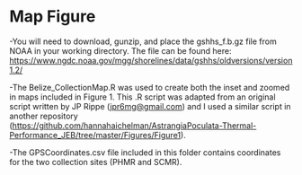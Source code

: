 # Map Figure


-You will need to download, gunzip, and place the gshhs_f.b.gz file from NOAA in your working directory. The file can be found here: https://www.ngdc.noaa.gov/mgg/shorelines/data/gshhs/oldversions/version1.2/

-The Belize_CollectionMap.R was used to create both the inset and zoomed in maps included in Figure 1. This .R script was adapted from an original script written by JP Rippe (jpr6mg@gmail.com) and I used a similar script in another repository (https://github.com/hannahaichelman/AstrangiaPoculata-Thermal-Performance_JEB/tree/master/Figures/Figure1).

-The GPSCoordinates.csv file included in this folder contains coordinates for the two collection sites (PHMR and SCMR).
